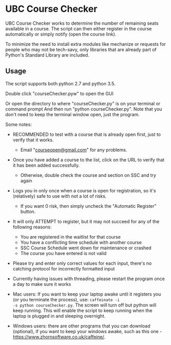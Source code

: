 # UBC Course Checker

UBC Course Checker works to determine the number of remaining seats available in a course. The script can then either register in the course automatically or simply notify (open the course link).

To minimize the need to install extra modules like mechanize or requests for people who may not be tech-savy, only libraries that are already part of Python's Standard Library are included.

## Usage
The script supports both python 2.7 and python 3.5.

Double click "courseChecker.pyw" to open the GUI

Or open the directory to where "courseChecker.py" is on your terminal or command prompt
And then run "python courseChecker.py".
Note that you don't need to keep the terminal window open, just the program.

Some notes:

* RECOMMENDED to test with a course that is already open first, just to verify that it works. 
    * Email "courseopen@gmail.com" for any problems.
* Once you have added a course to the list, click on the URL to verify that it has been added successfully.
    *  Otherwise, double check the course and section on SSC and try again
* Logs you in only once when a course is open for registration, so it's (relatively) safe to use with not a lot of risks.
    *  If you want 0 risk, then simply uncheck the "Automatic Register" button.
* It will only ATTEMPT to register, but it may not succeed for any of the following reasons:
    *  You are registered in the waitlist for that course
    *  You have a conflicting time schedule with another course
    *  SSC Course Schedule went down for maintenance or crashed
    *  The course you have entered is not valid
* Please try and enter only correct values for each input, there's no catching protocol for incorrectly formatted input

* Currently having issues with threading, please restart the program once a day to make sure it works
* Mac users: If you want to keep your laptop awake until it registers you (or you terminate the process), use: 
   <code>caffeinate -i -s python courseChecker.py</code>. The screen will turn off but python will keep running. This will enable the   script to keep running when the laptop is plugged in and sleeping overnight.
* Windows users: there are other programs that you can download (optional), if you want to keep your windows awake, such as this one - https://www.zhornsoftware.co.uk/caffeine/. 
